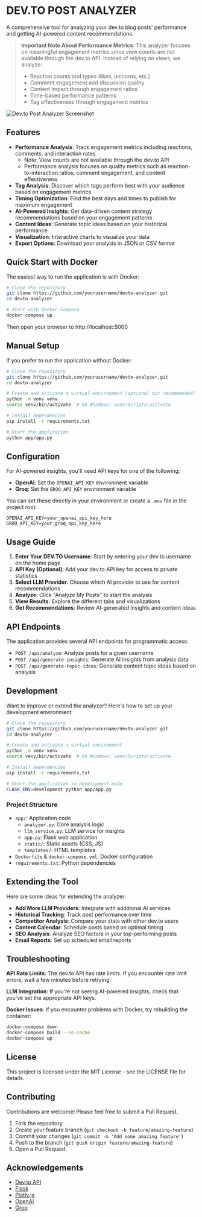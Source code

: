 # DEV.TO POST ANALYZER

A comprehensive tool for analyzing your dev.to blog posts' performance and getting AI-powered content recommendations.

> **Important Note About Performance Metrics**: This analyzer focuses on meaningful engagement metrics since view counts are not available through the dev.to API. Instead of relying on views, we analyze:
> - Reaction counts and types (likes, unicorns, etc.)
> - Comment engagement and discussion quality
> - Content impact through engagement ratios
> - Time-based performance patterns
> - Tag effectiveness through engagement metrics

![Dev.to Post Analyzer Screenshot](https://via.placeholder.com/800x450?text=Dev.to+Post+Analyzer)

## Features

- **Performance Analysis**: Track engagement metrics including reactions, comments, and interaction rates
  - Note: View counts are not available through the dev.to API
  - Performance analysis focuses on quality metrics such as reaction-to-interaction ratios, comment engagement, and content effectiveness
- **Tag Analysis**: Discover which tags perform best with your audience based on engagement metrics
- **Timing Optimization**: Find the best days and times to publish for maximum engagement
- **AI-Powered Insights**: Get data-driven content strategy recommendations based on your engagement patterns
- **Content Ideas**: Generate topic ideas based on your historical performance
- **Visualization**: Interactive charts to visualize your data
- **Export Options**: Download your analysis in JSON or CSV format

## Quick Start with Docker

The easiest way to run the application is with Docker:

```bash
# Clone the repository
git clone https://github.com/yourusername/devto-analyzer.git
cd devto-analyzer

# Start with Docker Compose
docker-compose up
```

Then open your browser to http://localhost:5000

## Manual Setup

If you prefer to run the application without Docker:

```bash
# Clone the repository
git clone https://github.com/yourusername/devto-analyzer.git
cd devto-analyzer

# Create and activate a virtual environment (optional but recommended)
python -m venv venv
source venv/bin/activate  # On Windows: venv\Scripts\activate

# Install dependencies
pip install -r requirements.txt

# Start the application
python app/app.py
```

## Configuration

For AI-powered insights, you'll need API keys for one of the following:

- **OpenAI**: Set the `OPENAI_API_KEY` environment variable
- **Groq**: Set the `GROQ_API_KEY` environment variable

You can set these directly in your environment or create a `.env` file in the project root:

```
OPENAI_API_KEY=your_openai_api_key_here
GROQ_API_KEY=your_groq_api_key_here
```

## Usage Guide

1. **Enter Your DEV.TO Username**: Start by entering your dev.to username on the home page
2. **API Key (Optional)**: Add your dev.to API key for access to private statistics
3. **Select LLM Provider**: Choose which AI provider to use for content recommendations
4. **Analyze**: Click "Analyze My Posts" to start the analysis
5. **View Results**: Explore the different tabs and visualizations
6. **Get Recommendations**: Review AI-generated insights and content ideas

## API Endpoints

The application provides several API endpoints for programmatic access:

- `POST /api/analyze`: Analyze posts for a given username
- `POST /api/generate-insights`: Generate AI insights from analysis data
- `POST /api/generate-topic-ideas`: Generate content topic ideas based on analysis

## Development

Want to improve or extend the analyzer? Here's how to set up your development environment:

```bash
# Clone the repository
git clone https://github.com/yourusername/devto-analyzer.git
cd devto-analyzer

# Create and activate a virtual environment
python -m venv venv
source venv/bin/activate  # On Windows: venv\Scripts\activate

# Install dependencies
pip install -r requirements.txt

# Start the application in development mode
FLASK_ENV=development python app/app.py
```

### Project Structure

- `app/`: Application code
  - `analyzer.py`: Core analysis logic
  - `llm_service.py`: LLM service for insights
  - `app.py`: Flask web application
  - `static/`: Static assets (CSS, JS)
  - `templates/`: HTML templates
- `Dockerfile` & `docker-compose.yml`: Docker configuration
- `requirements.txt`: Python dependencies

## Extending the Tool

Here are some ideas for extending the analyzer:

- **Add More LLM Providers**: Integrate with additional AI services
- **Historical Tracking**: Track post performance over time
- **Competitor Analysis**: Compare your stats with other dev.to users
- **Content Calendar**: Schedule posts based on optimal timing
- **SEO Analysis**: Analyze SEO factors in your top-performing posts
- **Email Reports**: Set up scheduled email reports

## Troubleshooting

**API Rate Limits**: The dev.to API has rate limits. If you encounter rate limit errors, wait a few minutes before retrying.

**LLM Integration**: If you're not seeing AI-powered insights, check that you've set the appropriate API keys.

**Docker Issues**: If you encounter problems with Docker, try rebuilding the container:

```bash
docker-compose down
docker-compose build --no-cache
docker-compose up
```

## License

This project is licensed under the MIT License - see the LICENSE file for details.

## Contributing

Contributions are welcome! Please feel free to submit a Pull Request.

1. Fork the repository
2. Create your feature branch (`git checkout -b feature/amazing-feature`)
3. Commit your changes (`git commit -m 'Add some amazing feature'`)
4. Push to the branch (`git push origin feature/amazing-feature`)
5. Open a Pull Request

## Acknowledgements

- [Dev.to API](https://developers.forem.com/api)
- [Flask](https://flask.palletsprojects.com/)
- [Plotly.js](https://plotly.com/javascript/)
- [OpenAI](https://openai.com/)
- [Groq](https://groq.com/)

